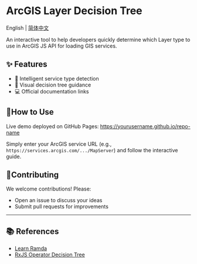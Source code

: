 # ArcGIS Layer Decision Tree

English | [简体中文](./README.md)

An interactive tool to help developers quickly determine which Layer type to use in ArcGIS JS API for loading GIS services.

## ✨ Features

- 🧭 Intelligent service type detection
- 🌳 Visual decision tree guidance
- 💻 Official documentation links

## 🚀How to Use

Live demo deployed on GitHub Pages:
https://yourusername.github.io/repo-name

Simply enter your ArcGIS service URL (e.g., `https://services.arcgis.com/.../MapServer`) and follow the interactive guide.

## 🤝Contributing

We welcome contributions! Please:

- Open an issue to discuss your ideas
- Submit pull requests for improvements

---

## 📚 References

- [Learn Ramda](https://davesnx.github.io/learn-ramda/)
- [RxJS Operator Decision Tree](https://rxjs.dev/operator-decision-tree)
